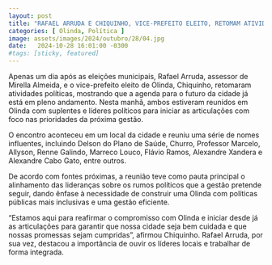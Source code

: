 ```yaml
---
layout: post
title: "RAFAEL ARRUDA E CHIQUINHO, VICE-PREFEITO ELEITO, RETOMAM ATIVIDADES POLÍTICAS UM DIA APÓS AS ELEIÇÕES EM OLINDA"
categories: [ Olinda, Política ]
image: assets/images/2024/outubro/28/04.jpg
date:   2024-10-28 16:01:00 -0300
#tags: [sticky, featured]
---
```

Apenas um dia após as eleições municipais, Rafael Arruda, assessor de Mirella Almeida, e o vice-prefeito eleito de Olinda, Chiquinho, retomaram atividades políticas, mostrando que a agenda para o futuro da cidade já está em pleno andamento. Nesta manhã, ambos estiveram reunidos em Olinda com suplentes e líderes políticos para iniciar as articulações com foco nas prioridades da próxima gestão.

O encontro aconteceu em um local da cidade e reuniu uma série de nomes influentes, incluindo Delson do Plano de Saúde, Churro, Professor Marcelo, Allyson, Renne Galindo, Marreco Louco, Flávio Ramos, Alexandre Xandera e Alexandre Cabo Gato, entre outros.

De acordo com fontes próximas, a reunião teve como pauta principal o alinhamento das lideranças sobre os rumos políticos que a gestão pretende seguir, dando ênfase à necessidade de construir uma Olinda com políticas públicas mais inclusivas e uma gestão eficiente.

“Estamos aqui para reafirmar o compromisso com Olinda e iniciar desde já as articulações para garantir que nossa cidade seja bem cuidada e que nossas promessas sejam cumpridas”, afirmou Chiquinho. Rafael Arruda, por sua vez, destacou a importância de ouvir os líderes locais e trabalhar de forma integrada.